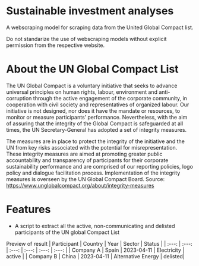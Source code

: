 # Sustainable investment analyses
A webscraping model for scraping data from the United Global Compact list.

Do not standarize the use of webscraping models without explicit permission from the respective website. 

# About the UN Global Compact List
The UN Global Compact is a voluntary initiative that seeks to advance universal principles on human rights, labour, environment and anti-corruption through the active engagement of the corporate community, in cooperation with civil society and representatives of organized labour. Our initiative is not designed, nor does it have the mandate or resources, to monitor or measure participants’ performance. Nevertheless, with the aim of assuring that the integrity of the Global Compact is safeguarded at all times, the UN Secretary-General has adopted a set of integrity measures.

The measures are in place to protect the integrity of the initiative and the UN from key risks associated with the potential for misrepresentation. These integrity measures are aimed at promoting greater public accountability and transparency of participants for their corporate sustainability performance and are comprised of our reporting policies, logo policy and dialogue facilitation process. Implementation of the integrity measures is overseen by the UN Global Compact Board.
Source: https://www.unglobalcompact.org/about/integrity-measures

# Features
* A script to extract all the active, non-communicating and delisted participants of the UN global Compact List

Preview of result
| Participant | Country    | Year    | Sector    | Status    |
| :---:   | :---: | :---: | :---:   | :---: | :---: |
| Company A | Spain   | 2023-04-11   | Electricity | active  |
| Company B | China   | 2023-04-11   | Alternative Energy | delisted|
